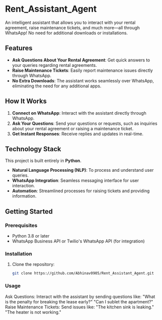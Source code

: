 # Rent_Assistant_Agent
An intelligent assistant that allows you to interact with your rental agreement, raise maintenance tickets, and much more—all through WhatsApp! No need for additional downloads or installations.

## Features

- **Ask Questions About Your Rental Agreement**: Get quick answers to your queries regarding rental agreements.
- **Raise Maintenance Tickets**: Easily report maintenance issues directly through WhatsApp.
- **No Extra Downloads**: The assistant works seamlessly over WhatsApp, eliminating the need for any additional apps.

## How It Works

1. **Connect on WhatsApp**: Interact with the assistant directly through WhatsApp.
2. **Ask Your Questions**: Send your questions or requests, such as inquiries about your rental agreement or raising a maintenance ticket.
3. **Get Instant Responses**: Receive replies and updates in real-time.

## Technology Stack

This project is built entirely in **Python**.

- **Natural Language Processing (NLP)**: To process and understand user queries.
- **WhatsApp Integration**: Seamless messaging interface for user interaction.
- **Automation**: Streamlined processes for raising tickets and providing information.

## Getting Started

### Prerequisites

- Python 3.8 or later
- WhatsApp Business API or Twilio's WhatsApp API (for integration)

### Installation

1. Clone the repository:
   ```bash
   git clone https://github.com/Abhinav0905/Rent_Assistant_Agent.git

### Usage
Ask Questions: Interact with the assistant by sending questions like:
"What is the penalty for breaking the lease early?"
"Can I sublet the apartment?"
Raise Maintenance Tickets: Send issues like:
"The kitchen sink is leaking."
"The heater is not working."
